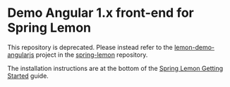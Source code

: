 # Demo Angular 1.x front-end for Spring Lemon

This repository is deprecated. Please instead refer to the [lemon-demo-angularjs](https://github.com/naturalprogrammer/spring-lemon/tree/master/lemon-demo-angularjs) project in the [spring-lemon](https://github.com/naturalprogrammer/spring-lemon) repository.

The installation instructions are at the bottom of the [Spring Lemon Getting Started](https://github.com/naturalprogrammer/spring-lemon/wiki/Getting-Started-With-Spring-Lemon) guide.
